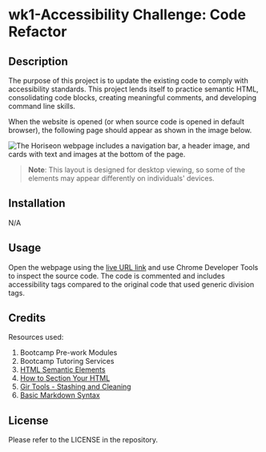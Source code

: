 # wk1-Accessibility Challenge: Code Refactor

## Description
The purpose of this project is to update the existing code to comply with accessibility standards. This project lends itself to practice semantic HTML, consolidating code blocks, creating meaningful comments, and developing command line skills.

When the website is opened (or when source code is opened in default browser), the following page should appear as shown in the image below.

![The Horiseon webpage includes a navigation bar, a header image, and cards with text and images at the bottom of the page.](./assets/hanks-wk1-acccessibility-challenge.png)

> **Note**: This layout is designed for desktop viewing, so some of the elements may appear differently on individuals' devices.

## Installation

N/A

## Usage

Open the webpage using the [live URL link](https://chloeeh.github.io/hanks-wk1-accessibility-challenge/) and use Chrome Developer Tools to inspect the source code. The code is commented and includes accessibility tags compared to the original code that used generic division tags.


## Credits

Resources used:
1) Bootcamp Pre-work Modules
2) Bootcamp Tutoring Services
3) [HTML Semantic Elements](https://www.w3schools.com/html/html5_semantic_elements.asp)
4) [How to Section Your HTML](https://css-tricks.com/how-to-section-your-html/#:~:text=Sectioning%20elements%20can%20be%20nested,needed%20based%20on%20the%20content.)
5) [Gir Tools - Stashing and Cleaning](https://git-scm.com/book/en/v2/Git-Tools-Stashing-and-Cleaning)
6) [Basic Markdown Syntax](https://www.markdownguide.org/basic-syntax/)

## License

Please refer to the LICENSE in the repository.
